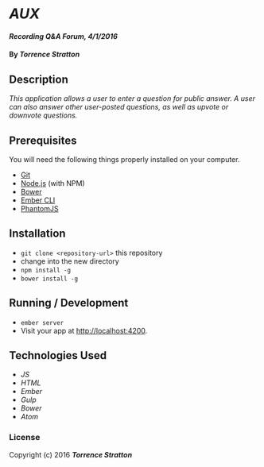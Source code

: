 # _AUX_

#### _Recording Q&A Forum, 4/1/2016_

#### By _**Torrence Stratton**_

## Description

_This application allows a user to enter a question for public answer. A user can also answer other user-posted questions, as well as upvote or downvote questions._

## Prerequisites

You will need the following things properly installed on your computer.

* [Git](http://git-scm.com/)
* [Node.js](http://nodejs.org/) (with NPM)
* [Bower](http://bower.io/)
* [Ember CLI](http://ember-cli.com/)
* [PhantomJS](http://phantomjs.org/)

## Installation

* `git clone <repository-url>` this repository
* change into the new directory
* `npm install -g`
* `bower install -g`

## Running / Development

* `ember server`
* Visit your app at [http://localhost:4200](http://localhost:4200).

## Technologies Used

* _JS_
* _HTML_
* _Ember_
* _Gulp_
* _Bower_
* _Atom_

### License

Copyright (c) 2016 **_Torrence Stratton_**
